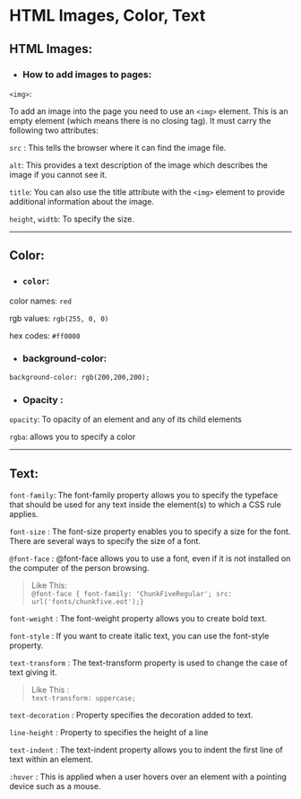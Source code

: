 # HTML Images, Color, Text
## HTML Images:
- ### How to add images to pages:
`<img>`:

To add an image into the page you need to use an `<img>` element. This is an empty element (which means there is no closing tag). It must carry the following two attributes:

`src` :
This tells the browser where
it can find the image file.

`alt`:
This provides a text description of the image which describes the image if you cannot see it.

`title`:
You can also use the title
attribute with the `<img>` element to provide additional information
about the image.

`height`, `widtb`: To specify the size.

--------------------------


 ## Color:

- ### `color`: 

color names: `red`

rgb values: `rgb(255, 0, 0)`

hex codes: `#ff0000`

- ### background-color:

`background-color: rgb(200,200,200);`

- ### Opacity :

`opacity`: To opacity of an element and any of its child elements

`rgba`: allows you to specify a color

----------------------

## Text:
`font-family`:
The font-family property
allows you to specify the
typeface that should be used for any text inside the element(s) to which a CSS rule applies.

`font-size` : 
The font-size property enables you to specify a size for the font. There are several ways to specify the size of a font.

`@font-face` : 
@font-face allows you to use
a font, even if it is not installed on the computer of the person browsing.

> Like This:    
`@font-face {
font-family: 'ChunkFiveRegular';
src: url('fonts/chunkfive.eot');}`

`font-weight` : 
The font-weight property
allows you to create bold text.

`font-style` : 
If you want to create italic text, you can use the font-style property.

`text-transform` : 
The text-transform property
is used to change the case of
text giving it.

> Like This :  
`text-transform: uppercase;`

`text-decoration` : 
Property specifies the decoration added to text.

`line-height` : 
Property to specifies the height of a line

`text-indent` : 
The text-indent property
allows you to indent the first line of text within an element.

`:hover` : This is applied when a user hovers over an element with a pointing device such as a mouse.
